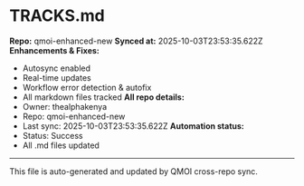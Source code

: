 # TRACKS.md

**Repo:** qmoi-enhanced-new
**Synced at:** 2025-10-03T23:53:35.622Z
**Enhancements & Fixes:**
- Autosync enabled
- Real-time updates
- Workflow error detection & autofix
- All markdown files tracked
**All repo details:**
- Owner: thealphakenya
- Repo: qmoi-enhanced-new
- Last sync: 2025-10-03T23:53:35.622Z
**Automation status:**
- Status: Success
- All .md files updated
---
This file is auto-generated and updated by QMOI cross-repo sync.
